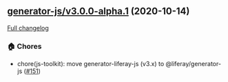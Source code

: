 ## [generator-js/v3.0.0-alpha.1](https://github.com/liferay/liferay-frontend-projects/tree/generator-js/v3.0.0-alpha.1) (2020-10-14)

[Full changelog](https://github.com/liferay/liferay-frontend-projects/compare/liferay-js-toolkit/v2.19.4...js-toolkit-core/v3.0.0-alpha.1)

### :house: Chores

-   chore(js-toolkit): move generator-liferay-js (v3.x) to @liferay/generator-js ([\#151](https://github.com/liferay/liferay-frontend-projects/pull/151))
